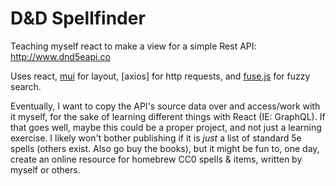 # D&D Spellfinder

Teaching myself react to make a view for a simple Rest API: http://www.dnd5eapi.co

Uses react, [mui](https://mui.com/) for layout, [axios] for http requests, and [fuse.js](https://fusejs.io/) for fuzzy search.

Eventually, I want to copy the API's source data over and access/work with it myself, for the sake of learning different things with React (IE: GraphQL). If that goes well, maybe this could be a proper project, and not just a learning exercise. I likely won't bother publishing if it is *just* a list of standard 5e spells (others exist. Also go buy the books), but it might be fun to, one day, create an online resource for homebrew CC0 spells & items, written by myself or others.
